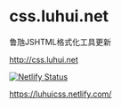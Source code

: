 # css.luhui.net

鲁虺JSHTML格式化工具更新

http://css.luhui.net

[![Netlify Status](https://api.netlify.com/api/v1/badges/260864af-1248-435b-9cb5-fdcd65d16ca1/deploy-status)](https://app.netlify.com/sites/luhuicss/deploys)


https://luhuicss.netlify.com/


















